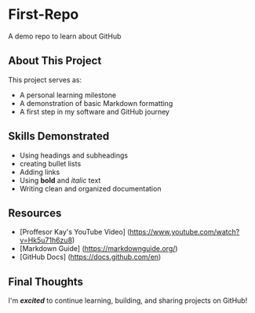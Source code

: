 # First-Repo
A demo repo to learn about GitHub

## About This Project

This project serves as:
- A personal learning milestone
- A demonstration of basic Markdown formatting
- A first step in my software and GitHub journey

## Skills Demonstrated

- Using headings and subheadings
- creating bullet lists
- Adding links
- Using **bold** and *italic* text
- Writing clean and organized documentation

## Resources

- [Proffesor Kay's YouTube Video] (https://www.youtube.com/watch?v=Hk5u71h6zu8)
- [Markdown Guide] (https://markdownguide.org/)
- [GitHub Docs] (https://docs.github.com/en)

## Final Thoughts
I'm ***excited*** to continue learning, building, and sharing projects on GitHub!
